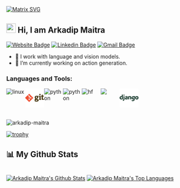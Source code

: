 [![Matrix SVG](https://raw.githubusercontent.com/rodrigograca31/rodrigograca31/master/matrix.svg)](https://www.youtube.com/watch?v=SDkAGkd4NLc) 

##  <img src="https://raw.githubusercontent.com/TheDudeThatCode/TheDudeThatCode/master/Assets/Hi.gif" width=25 height=25> Hi, I am Arkadip Maitra
[![Website Badge](https://img.shields.io/website-up-down-green-red/http/monip.org.svg)](https://arkadip-maitra.github.io/)
[![Linkedin Badge](https://img.shields.io/badge/-arkadipmaitra-blue?style=flat-square&logo=Linkedin&logoColor=white&link=https://https://www.linkedin.com/in/arkadip-maitra)](https://in.linkedin.com/in/arkadip-maitra)
[![Gmail Badge](https://img.shields.io/badge/-arkadipmaitra@gmail.com-c14438?style=flat-square&logo=Gmail&logoColor=white&link=mailto:arkadipmaitra@gmail.com)](mailto:arkadipmaitra@gmail.com) 

- 🔭 I work with language and vision models.
- 🌱 I’m currently working on action generation.

### Languages and Tools: 
<img align="left" alt="linux" width="50px" src="https://www.vectorlogo.zone/logos/linux/linux-icon.svg" />
<img align="left" alt="Git" width="50px" src="https://raw.githubusercontent.com/github/explore/80688e429a7d4ef2fca1e82350fe8e3517d3494d/topics/git/git.png" />
<img align="left" alt="python" width="50px" src="https://www.vectorlogo.zone/logos/python/python-icon.svg" />
<img align="left" alt="python" width="50px" src="https://www.vectorlogo.zone/logos/pytorch/pytorch-icon.svg" />
<img align="left" alt="hf" width="50px" src="https://huggingface.co/front/assets/huggingface_logo-noborder.svg" />
<img align="left" alt"fastapi" width="50px" src="https://fastapi.tiangolo.com/img/logo-margin/logo-teal.png" />
<img align="left" alt="django" width="50px" src="https://raw.githubusercontent.com/github/explore/80688e429a7d4ef2fca1e82350fe8e3517d3494d/topics/django/django.png" />


<br>
<br>
<br>
<br>

<p align="left"> <img src="https://komarev.com/ghpvc/?username=arkadip-maitra" alt="arkadip-maitra" /> </p>

[![trophy](https://github-profile-trophy.vercel.app/?username=arkadip-maitra&column=7&theme=nord)](https://github.com/arkadip-maitra)


## 📊 My Github Stats

  <br/>
    <a href="https://github.com/arkadip-maitra/github-readme-stats"><img alt="Arkadip Maitra's Github Stats" src="https://github-readme-stats.vercel.app/api?username=arkadip-maitra&show_icons=true&count_private=true&theme=react&hide_border=true&bg_color=0D1117" /></a>   <a href="https://github.com/arkadip-maitra/github-readme-stats"><img alt="Arkadip Maitra's Top Languages" src="https://github-readme-stats.vercel.app/api/top-langs/?username=arkadip-maitra&langs_count=8&count_private=true&layout=compact&theme=react&hide_border=true&bg_color=0D1117" /></a>
  <br/>

